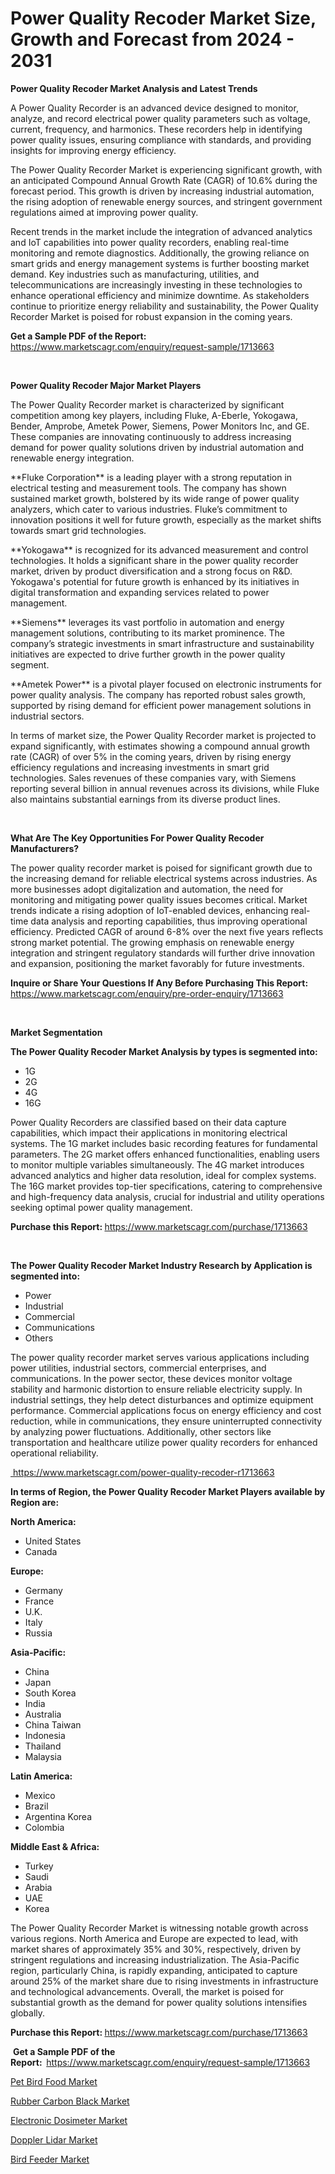 <p><h1>Power Quality Recoder Market Size, Growth and Forecast from 2024 - 2031</h1></p><p><strong>Power Quality Recoder Market Analysis and Latest Trends</strong></p>
<p><p>A Power Quality Recorder is an advanced device designed to monitor, analyze, and record electrical power quality parameters such as voltage, current, frequency, and harmonics. These recorders help in identifying power quality issues, ensuring compliance with standards, and providing insights for improving energy efficiency.</p><p>The Power Quality Recorder Market is experiencing significant growth, with an anticipated Compound Annual Growth Rate (CAGR) of 10.6% during the forecast period. This growth is driven by increasing industrial automation, the rising adoption of renewable energy sources, and stringent government regulations aimed at improving power quality. </p><p>Recent trends in the market include the integration of advanced analytics and IoT capabilities into power quality recorders, enabling real-time monitoring and remote diagnostics. Additionally, the growing reliance on smart grids and energy management systems is further boosting market demand. Key industries such as manufacturing, utilities, and telecommunications are increasingly investing in these technologies to enhance operational efficiency and minimize downtime. As stakeholders continue to prioritize energy reliability and sustainability, the Power Quality Recorder Market is poised for robust expansion in the coming years.</p></p>
<p><strong>Get a Sample PDF of the Report:&nbsp;</strong> <a href="https://www.marketscagr.com/enquiry/request-sample/1713663?utm_campaign=1557&utm_medium=2&utm_source=Github&utm_content=ia&utm_term=22102024&utm_id=power-quality-recoder">https://www.marketscagr.com/enquiry/request-sample/1713663</a></p>
<p>&nbsp;</p>
<p><strong>Power Quality Recoder Major Market Players</strong></p>
<p><p>The Power Quality Recorder market is characterized by significant competition among key players, including Fluke, A-Eberle, Yokogawa, Bender, Amprobe, Ametek Power, Siemens, Power Monitors Inc, and GE. These companies are innovating continuously to address increasing demand for power quality solutions driven by industrial automation and renewable energy integration.</p><p>**Fluke Corporation** is a leading player with a strong reputation in electrical testing and measurement tools. The company has shown sustained market growth, bolstered by its wide range of power quality analyzers, which cater to various industries. Fluke’s commitment to innovation positions it well for future growth, especially as the market shifts towards smart grid technologies.</p><p>**Yokogawa** is recognized for its advanced measurement and control technologies. It holds a significant share in the power quality recorder market, driven by product diversification and a strong focus on R&D. Yokogawa's potential for future growth is enhanced by its initiatives in digital transformation and expanding services related to power management.</p><p>**Siemens** leverages its vast portfolio in automation and energy management solutions, contributing to its market prominence. The company’s strategic investments in smart infrastructure and sustainability initiatives are expected to drive further growth in the power quality segment.</p><p>**Ametek Power** is a pivotal player focused on electronic instruments for power quality analysis. The company has reported robust sales growth, supported by rising demand for efficient power management solutions in industrial sectors.</p><p>In terms of market size, the Power Quality Recorder market is projected to expand significantly, with estimates showing a compound annual growth rate (CAGR) of over 5% in the coming years, driven by rising energy efficiency regulations and increasing investments in smart grid technologies. Sales revenues of these companies vary, with Siemens reporting several billion in annual revenues across its divisions, while Fluke also maintains substantial earnings from its diverse product lines.</p></p>
<p>&nbsp;</p>
<p><strong>What Are The Key Opportunities For Power Quality Recoder Manufacturers?</strong></p>
<p><p>The power quality recorder market is poised for significant growth due to the increasing demand for reliable electrical systems across industries. As more businesses adopt digitalization and automation, the need for monitoring and mitigating power quality issues becomes critical. Market trends indicate a rising adoption of IoT-enabled devices, enhancing real-time data analysis and reporting capabilities, thus improving operational efficiency. Predicted CAGR of around 6-8% over the next five years reflects strong market potential. The growing emphasis on renewable energy integration and stringent regulatory standards will further drive innovation and expansion, positioning the market favorably for future investments.</p></p>
<p><strong>Inquire or Share Your Questions If Any Before Purchasing This Report:</strong> <a href="https://www.marketscagr.com/enquiry/pre-order-enquiry/1713663?utm_campaign=1557&utm_medium=2&utm_source=Github&utm_content=ia&utm_term=22102024&utm_id=power-quality-recoder">https://www.marketscagr.com/enquiry/pre-order-enquiry/1713663</a></p>
<p>&nbsp;</p>
<p><strong>Market Segmentation</strong></p>
<p><strong>The Power Quality Recoder Market Analysis by types is segmented into:</strong></p>
<p><ul><li>1G</li><li>2G</li><li>4G</li><li>16G</li></ul></p>
<p><p>Power Quality Recorders are classified based on their data capture capabilities, which impact their applications in monitoring electrical systems. The 1G market includes basic recording features for fundamental parameters. The 2G market offers enhanced functionalities, enabling users to monitor multiple variables simultaneously. The 4G market introduces advanced analytics and higher data resolution, ideal for complex systems. The 16G market provides top-tier specifications, catering to comprehensive and high-frequency data analysis, crucial for industrial and utility operations seeking optimal power quality management.</p></p>
<p><strong>Purchase this Report:&nbsp;</strong><a href="https://www.marketscagr.com/purchase/1713663?utm_campaign=1557&utm_medium=2&utm_source=Github&utm_content=ia&utm_term=22102024&utm_id=power-quality-recoder">https://www.marketscagr.com/purchase/1713663</a></p>
<p>&nbsp;</p>
<p><strong>The Power Quality Recoder Market Industry Research by Application is segmented into:</strong></p>
<p><ul><li>Power</li><li>Industrial</li><li>Commercial</li><li>Communications</li><li>Others</li></ul></p>
<p><p>The power quality recorder market serves various applications including power utilities, industrial sectors, commercial enterprises, and communications. In the power sector, these devices monitor voltage stability and harmonic distortion to ensure reliable electricity supply. In industrial settings, they help detect disturbances and optimize equipment performance. Commercial applications focus on energy efficiency and cost reduction, while in communications, they ensure uninterrupted connectivity by analyzing power fluctuations. Additionally, other sectors like transportation and healthcare utilize power quality recorders for enhanced operational reliability.</p></p>
<p><a href="https://www.marketscagr.com/power-quality-recoder-r1713663?utm_campaign=1557&utm_medium=2&utm_source=Github&utm_content=ia&utm_term=22102024&utm_id=power-quality-recoder">&nbsp;https://www.marketscagr.com/power-quality-recoder-r1713663</a></p>
<p><strong>In terms of Region, the Power Quality Recoder Market Players available by Region are:</strong></p>
<p>
    <p> <strong> North America: </strong>
        <ul>
            <li>United States</li>
            <li>Canada</li>
        </ul>
        </p> 
    <p> <strong> Europe: </strong>
        <ul>
            <li>Germany</li>
            <li>France</li>
            <li>U.K.</li>
            <li>Italy</li>
            <li>Russia</li>
        </ul>
        </p> 
    <p> <strong> Asia-Pacific: </strong>
        <ul>
            <li>China</li>
            <li>Japan</li>
            <li>South Korea</li>
            <li>India</li>
            <li>Australia</li>
            <li>China Taiwan</li>
            <li>Indonesia</li>
            <li>Thailand</li>
            <li>Malaysia</li>
        </ul>
        </p> 
    <p> <strong> Latin America: </strong>
        <ul>
            <li>Mexico</li>
            <li>Brazil</li>
            <li>Argentina Korea</li>
            <li>Colombia</li>
        </ul>
        </p> 
    <p> <strong> Middle East & Africa: </strong>
        <ul>
            <li>Turkey</li>
            <li>Saudi</li>
            <li>Arabia</li>
            <li>UAE</li>
            <li>Korea</li>
        </ul>
    </p>
    </p>
<p><p>The Power Quality Recorder Market is witnessing notable growth across various regions. North America and Europe are expected to lead, with market shares of approximately 35% and 30%, respectively, driven by stringent regulations and increasing industrialization. The Asia-Pacific region, particularly China, is rapidly expanding, anticipated to capture around 25% of the market share due to rising investments in infrastructure and technological advancements. Overall, the market is poised for substantial growth as the demand for power quality solutions intensifies globally.</p></p>
<p><strong>Purchase this Report: </strong><a href="https://www.marketscagr.com/purchase/1713663?utm_campaign=1557&utm_medium=2&utm_source=Github&utm_content=ia&utm_term=22102024&utm_id=power-quality-recoder">https://www.marketscagr.com/purchase/1713663</a></p>
<p>&nbsp;<strong>Get a Sample PDF of the Report:&nbsp;&nbsp;</strong><a href="https://www.marketscagr.com/enquiry/request-sample/1713663?utm_campaign=1557&utm_medium=2&utm_source=Github&utm_content=ia&utm_term=22102024&utm_id=power-quality-recoder">https://www.marketscagr.com/enquiry/request-sample/1713663</a></p>
<p><strong></strong></p>
<p><p><a href="https://www.linkedin.com/pulse/pet-bird-food-market-pulse-146-expansion-blueprint-2024-2031-cavill-jcmdc?utm_campaign=1557&utm_medium=2&utm_source=Github&utm_content=ia&utm_term=22102024&utm_id=power-quality-recoder">Pet Bird Food Market</a></p><p><a href="https://www.linkedin.com/pulse/global-rubber-carbon-black-market-trends-innovations-forward-looking-ookcc?utm_campaign=1557&utm_medium=2&utm_source=Github&utm_content=ia&utm_term=22102024&utm_id=power-quality-recoder">Rubber Carbon Black Market</a></p><p><a href="https://www.linkedin.com/pulse/electronic-dosimeter-market-navigating-challenges-unlocking-eucqc?utm_campaign=1557&utm_medium=2&utm_source=Github&utm_content=ia&utm_term=22102024&utm_id=power-quality-recoder">Electronic Dosimeter Market</a></p><p><a href="https://www.linkedin.com/pulse/in-depth-analysis-global-doppler-lidar-market-scope-its-rapid-eufsc?utm_campaign=1557&utm_medium=2&utm_source=Github&utm_content=ia&utm_term=22102024&utm_id=power-quality-recoder">Doppler Lidar Market</a></p><p><a href="https://www.linkedin.com/pulse/strategic-roadmap-success-global-bird-feeder-market-analysis-2024-z687c?utm_campaign=1557&utm_medium=2&utm_source=Github&utm_content=ia&utm_term=22102024&utm_id=power-quality-recoder">Bird Feeder Market</a></p></p>